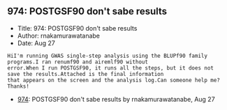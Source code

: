 ## 974: POSTGSF90 don't sabe results

- Title: 974: POSTGSF90 don't sabe results
- Author: rnakamurawatanabe
- Date: Aug 27
```
HiI'm running GWAS single-step analysis using the BLUPf90 family programs.I ran renumf90 and airemlf90 without
error.When I run POSTGSF90, it runs all the steps, but it does not save the results.Attached is the final information
that appears on the screen and the analysis log.Can someone help me?Thanks!
```

- [974](0974.md): POSTGSF90 don&apos;t sabe results by rnakamurawatanabe, Aug 27
